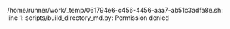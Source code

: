 /home/runner/work/_temp/061794e6-c456-4456-aaa7-ab51c3adfa8e.sh: line 1: scripts/build_directory_md.py: Permission denied
